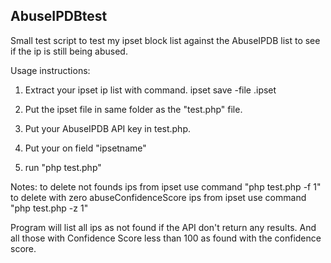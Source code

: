 ## AbuseIPDBtest

Small test script to test my ipset block list against the AbuseIPDB list to see if the ip is still being abused.

Usage instructions:
1. Extract your ipset ip list with command.
ipset save <ipset group> -file <ipset group>.ipset
  
2. Put the ipset file in same folder as the "test.php" file.

3. Put your AbuseIPDB API key in test.php.

4. Put your <ipset group> on field "ipsetname"

5. run "php test.php"

Notes:
to delete not founds ips from ipset use command "php test.php -f 1"
to delete with zero abuseConfidenceScore ips from ipset use command "php test.php -z 1"

Program will list all ips as not found if the API don't return any results.
And all those with Confidence Score less than 100 as found with the confidence score.
